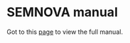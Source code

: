 # SEMNOVA manual

Got to this [page](https://langenberg.github.io/semnova-man) to view the full manual.

